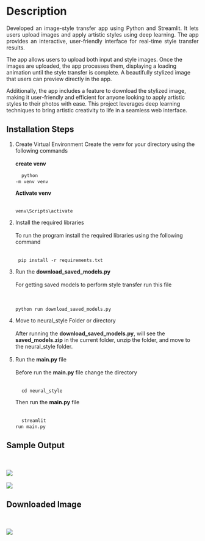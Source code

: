 <h1>Description</h1>
<p align = "justify">
Developed an image-style transfer app using Python and Streamlit. It lets users upload images and apply artistic styles using deep learning. 
The app provides an interactive, user-friendly interface for real-time style transfer results.

The app allows users to upload both input and style images. Once the images are uploaded, the app processes them, displaying a loading animation until the style transfer is complete. 
A beautifully stylized image that users can preview directly in the app.

Additionally, the app includes a feature to download the stylized image, making it user-friendly and efficient for anyone looking to apply artistic styles to their photos with ease. 
This project leverages deep learning techniques to bring artistic creativity to life in a seamless web interface.
</p>

<h2>Installation Steps</h2>

1. Create Virtual Environment
   Create the venv for your directory using the following commands 
   <br>
   <br>
   <b>create venv</b>
       <pre>
         <code>
             python -m venv venv
         </code>
       </pre>
   <b>Activate venv</b>
       <pre>
         <code>
             venv\Scripts\activate
         </code>
       </pre>
2. Install the required libraries
   <br>
   <br>
   To run the program install the required libraries using the following command
   <br>
   <br>
       <pre>
         <code>
             pip install -r requirements.txt
         </code>
       </pre>
3. Run the <b>download_saved_models.py</b>
   <br>
   <br>
   For getting saved models to perform style transfer run this file
   <br>
   <br>
       <pre>
         <code>
             python run download_saved_models.py
         </code>
       </pre>
4. Move to neural_style Folder or directory
   <br>
   <br>
   After running the <b>download_saved_models.py</b>, will see the <b>saved_models.zip</b> in the current folder,
   unzip the folder, and move to the neural_style folder.
   <br>
   <br>
6. Run the <b>main.py</b> file
   <br>
   <br>
   Before run the <b>main.py</b> file change the directory
   <br>
   <br>
       <pre>
         <code>
             cd neural_style
         </code>
       </pre>
   Then run the <b>main.py</b> file
   <br>
   <br>
       <pre>
         <code>
             streamlit run main.py
         </code>
       </pre>
     

<h2>Sample Output</h2>
<br>
<br>
   <img src="https://github.com/mariyaviswa/Image_Style_Transfer_Streamlit/blob/master/sample_output%20(1).png">
   <br>
   <br>
   <img src="https://github.com/mariyaviswa/Image_Style_Transfer_Streamlit/blob/master/sample_output%20(2).png">
<h2> Downloaded Image </h2>
   <br>
   <br>
   <img src="https://github.com/mariyaviswa/Image_Style_Transfer_Streamlit/blob/master/sample_output%20(1).jpg">


   
   
   
   
   
